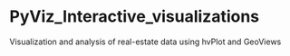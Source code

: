 # PyViz_Interactive_visualizations
Visualization and analysis of real-estate data using hvPlot and GeoViews
